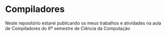 # Compiladores
Neste repositório estarei publicando os meus trabalhos e atividades na aula de Compiladores do 6º semestre de Ciência da Computação

